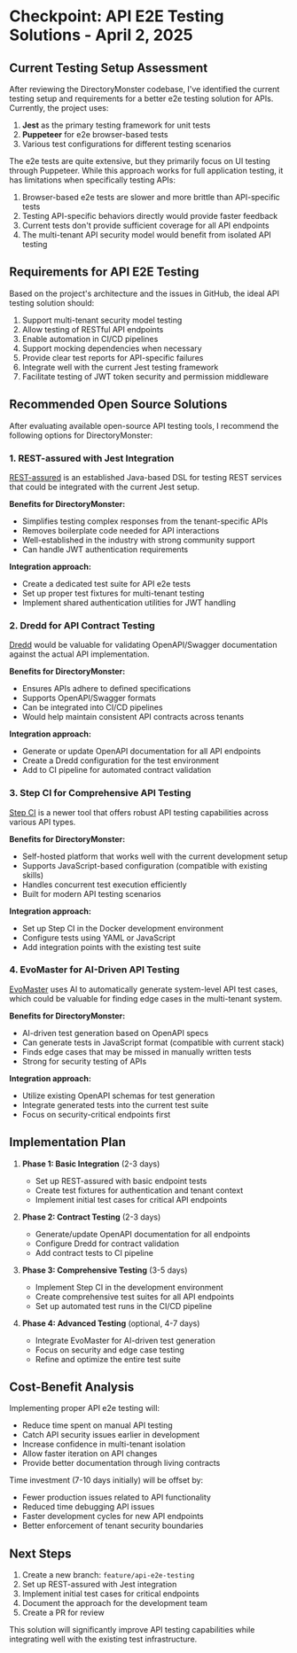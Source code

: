 # Checkpoint: API E2E Testing Solutions - April 2, 2025

## Current Testing Setup Assessment

After reviewing the DirectoryMonster codebase, I've identified the current testing setup and requirements for a better e2e testing solution for APIs. Currently, the project uses:

1. **Jest** as the primary testing framework for unit tests
2. **Puppeteer** for e2e browser-based tests 
3. Various test configurations for different testing scenarios

The e2e tests are quite extensive, but they primarily focus on UI testing through Puppeteer. While this approach works for full application testing, it has limitations when specifically testing APIs:

1. Browser-based e2e tests are slower and more brittle than API-specific tests
2. Testing API-specific behaviors directly would provide faster feedback
3. Current tests don't provide sufficient coverage for all API endpoints
4. The multi-tenant API security model would benefit from isolated API testing

## Requirements for API E2E Testing

Based on the project's architecture and the issues in GitHub, the ideal API testing solution should:

1. Support multi-tenant security model testing
2. Allow testing of RESTful API endpoints
3. Enable automation in CI/CD pipelines
4. Support mocking dependencies when necessary
5. Provide clear test reports for API-specific failures
6. Integrate well with the current Jest testing framework
7. Facilitate testing of JWT token security and permission middleware

## Recommended Open Source Solutions

After evaluating available open-source API testing tools, I recommend the following options for DirectoryMonster:

### 1. REST-assured with Jest Integration

[REST-assured](https://github.com/rest-assured/rest-assured) is an established Java-based DSL for testing REST services that could be integrated with the current Jest setup.

**Benefits for DirectoryMonster:**
- Simplifies testing complex responses from the tenant-specific APIs
- Removes boilerplate code needed for API interactions
- Well-established in the industry with strong community support
- Can handle JWT authentication requirements

**Integration approach:**
- Create a dedicated test suite for API e2e tests
- Set up proper test fixtures for multi-tenant testing
- Implement shared authentication utilities for JWT handling

### 2. Dredd for API Contract Testing

[Dredd](https://github.com/apiaryio/dredd) would be valuable for validating OpenAPI/Swagger documentation against the actual API implementation.

**Benefits for DirectoryMonster:**
- Ensures APIs adhere to defined specifications
- Supports OpenAPI/Swagger formats
- Can be integrated into CI/CD pipelines
- Would help maintain consistent API contracts across tenants

**Integration approach:**
- Generate or update OpenAPI documentation for all API endpoints
- Create a Dredd configuration for the test environment
- Add to CI pipeline for automated contract validation

### 3. Step CI for Comprehensive API Testing

[Step CI](https://github.com/stepci/stepci) is a newer tool that offers robust API testing capabilities across various API types.

**Benefits for DirectoryMonster:**
- Self-hosted platform that works well with the current development setup
- Supports JavaScript-based configuration (compatible with existing skills)
- Handles concurrent test execution efficiently
- Built for modern API testing scenarios

**Integration approach:**
- Set up Step CI in the Docker development environment
- Configure tests using YAML or JavaScript
- Add integration points with the existing test suite

### 4. EvoMaster for AI-Driven API Testing

[EvoMaster](https://github.com/WebFuzzing/EvoMaster) uses AI to automatically generate system-level API test cases, which could be valuable for finding edge cases in the multi-tenant system.

**Benefits for DirectoryMonster:**
- AI-driven test generation based on OpenAPI specs
- Can generate tests in JavaScript format (compatible with current stack)
- Finds edge cases that may be missed in manually written tests
- Strong for security testing of APIs

**Integration approach:**
- Utilize existing OpenAPI schemas for test generation
- Integrate generated tests into the current test suite
- Focus on security-critical endpoints first

## Implementation Plan

1. **Phase 1: Basic Integration** (2-3 days)
   - Set up REST-assured with basic endpoint tests
   - Create test fixtures for authentication and tenant context
   - Implement initial test cases for critical API endpoints

2. **Phase 2: Contract Testing** (2-3 days)
   - Generate/update OpenAPI documentation for all endpoints
   - Configure Dredd for contract validation
   - Add contract tests to CI pipeline

3. **Phase 3: Comprehensive Testing** (3-5 days)
   - Implement Step CI in the development environment
   - Create comprehensive test suites for all API endpoints
   - Set up automated test runs in the CI/CD pipeline

4. **Phase 4: Advanced Testing** (optional, 4-7 days)
   - Integrate EvoMaster for AI-driven test generation
   - Focus on security and edge case testing
   - Refine and optimize the entire test suite

## Cost-Benefit Analysis

Implementing proper API e2e testing will:
- Reduce time spent on manual API testing
- Catch API security issues earlier in development
- Increase confidence in multi-tenant isolation
- Allow faster iteration on API changes
- Provide better documentation through living contracts

Time investment (7-10 days initially) will be offset by:
- Fewer production issues related to API functionality
- Reduced time debugging API issues
- Faster development cycles for new API endpoints
- Better enforcement of tenant security boundaries

## Next Steps

1. Create a new branch: `feature/api-e2e-testing`
2. Set up REST-assured with Jest integration
3. Implement initial test cases for critical endpoints
4. Document the approach for the development team
5. Create a PR for review

This solution will significantly improve API testing capabilities while integrating well with the existing test infrastructure.
